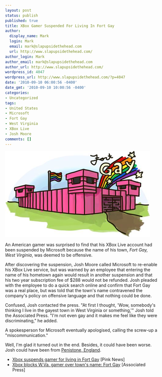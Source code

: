 ```yaml
---
layout: post
status: publish
published: true
title: XBox Gamer Suspended For Living In Fort Gay
author:
  display_name: Mark
  login: Mark
  email: mark@slapupsidethehead.com
  url: http://www.slapupsidethehead.com/
author_login: Mark
author_email: mark@slapupsidethehead.com
author_url: http://www.slapupsidethehead.com/
wordpress_id: 4047
wordpress_url: http://www.slapupsidethehead.com/?p=4047
date: '2010-09-10 06:00:56 -0400'
date_gmt: '2010-09-10 10:00:56 -0400'
categories:
- Uncategorized
tags:
- United States
- Microsoft
- Fort Gay
- West Virginia
- XBox Live
- Josh Moore
comments: []
---
```

![A pink fort with a rainbow and the words Fort Gay](/wp-content/media/2010/09/fort-gay.jpg "The Queer Frontier")

An American gamer was surprised to find that his XBox Live account had been suspended by Microsoft because the name of his town, _Fort Gay, West Virginia_, was deemed to be offensive.

After discovering the suspension, Josh Moore called Microsoft to re-enable his XBox Live service, but was warned by an employee that entering the name of his hometown again would result in another suspension and that his two year subscription fee of $288 would not be refunded. Josh pleaded with the employee to do a quick  search online and confirm that Fort Gay was a real place, but was told that the town's name contravened the company's policy on offensive language and that nothing could be done.

Confused, Josh contacted the press. "At first I thought, 'Wow, somebody's thinking I live in the gayest town in West Virginia or something,'" Josh told the Associated Press. "I'm not even gay and it makes me feel like they were discriminating," he added.

A spokesperson for Microsoft eventually apologised, calling the screw-up a "miscommunication."

Well, I'm glad it turned out in the end. Besides, it could have been worse. Josh could have been from [Penistone, England](http://en.wikipedia.org/wiki/Penistone "Stop it! It's pronounced PENNIS-TONE!").

- [Xbox suspends gamer for living in Fort Gay](http://www.pinknews.co.uk/2010/09/09/xbox-suspends-gamer-for-living-in-fort-gay/) [Pink News]
- [Xbox blocks W.Va. gamer over town's name: Fort Gay](http://www.google.com/hostednews/ap/article/ALeqM5h5X6hL7iERUljRvfymMhMMsPhkigD9I3SO380) [Associated Press]
